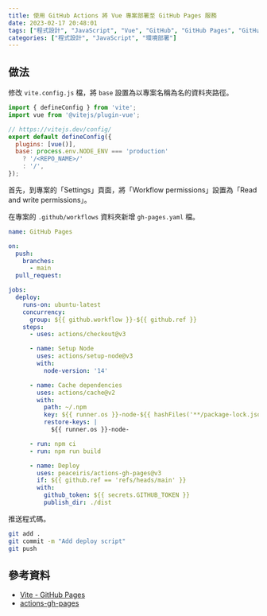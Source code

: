 ```yaml
---
title: 使用 GitHub Actions 將 Vue 專案部署至 GitHub Pages 服務
date: 2023-02-17 20:48:01
tags: ["程式設計", "JavaScript", "Vue", "GitHub", "GitHub Pages", "GitHub Actions"]
categories: ["程式設計", "JavaScript", "環境部署"]
---
```


## 做法

修改 `vite.config.js` 檔，將 `base` 設置為以專案名稱為名的資料夾路徑。

```js
import { defineConfig } from 'vite';
import vue from '@vitejs/plugin-vue';

// https://vitejs.dev/config/
export default defineConfig({
  plugins: [vue()],
  base: process.env.NODE_ENV === 'production'
    ? '/<REPO_NAME>/'
    : '/',
});
```

首先，到專案的「Settings」頁面，將「Workflow permissions」設置為「Read and write permissions」。

在專案的 `.github/workflows` 資料夾新增 `gh-pages.yaml` 檔。

```yaml
name: GitHub Pages

on:
  push:
    branches:
      - main
  pull_request:

jobs:
  deploy:
    runs-on: ubuntu-latest
    concurrency:
      group: ${{ github.workflow }}-${{ github.ref }}
    steps:
      - uses: actions/checkout@v3

      - name: Setup Node
        uses: actions/setup-node@v3
        with:
          node-version: '14'

      - name: Cache dependencies
        uses: actions/cache@v2
        with:
          path: ~/.npm
          key: ${{ runner.os }}-node-${{ hashFiles('**/package-lock.json') }}
          restore-keys: |
            ${{ runner.os }}-node-

      - run: npm ci
      - run: npm run build

      - name: Deploy
        uses: peaceiris/actions-gh-pages@v3
        if: ${{ github.ref == 'refs/heads/main' }}
        with:
          github_token: ${{ secrets.GITHUB_TOKEN }}
          publish_dir: ./dist
```

推送程式碼。

```bash
git add .
git commit -m "Add deploy script"
git push
```

## 參考資料

- [Vite - GitHub Pages](https://vitejs.dev/guide/static-deploy.html#github-pages)
- [actions-gh-pages](https://github.com/peaceiris/actions-gh-pages)
